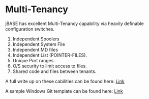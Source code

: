 # Multi-Tenancy

<PageHeader />

jBASE has excellent Multi-Tenancy capability via heavily definable configuration switches.

1. Independent Spoolers
2. Independent System File
3. Independent MD files
4. Independent List (POINTER-FILES).
5. Unique Port ranges.
6. O/S security to limit access to files.
7. Shared code and files between tenants.

A full write up on these cabilities can be found here: [Link](https://github.com/zumasys/jbase_multitenancy_windows/blob/master/jBASE_and%20MultiTenancy.docx?raw=true)

A sample Windows Git template can be found here: [Link](https://github.com/zumasys/jbase_multitenancy_windows)

<PageFooter />

